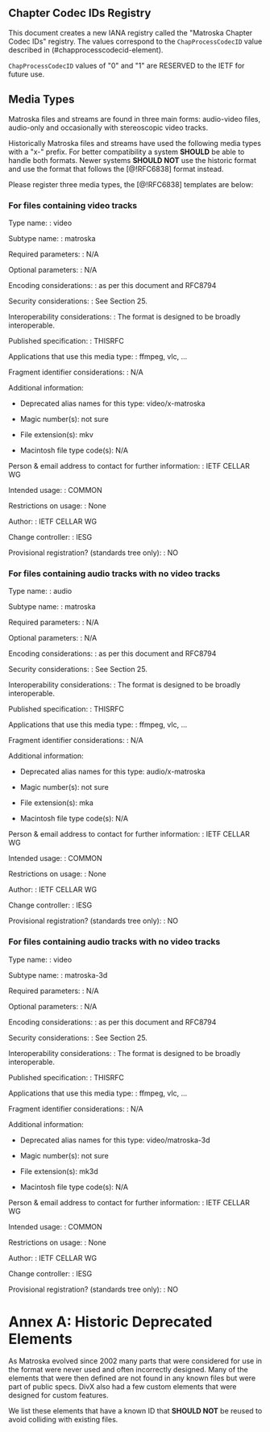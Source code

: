


## Chapter Codec IDs Registry

This document creates a new IANA registry called the "Matroska Chapter Codec IDs" registry.
The values correspond to the `ChapProcessCodecID` value described in (#chapprocesscodecid-element).

`ChapProcessCodecID` values of "0" and "1" are RESERVED to the IETF for future use.

## Media Types

Matroska files and streams are found in three main forms: audio-video files, audio-only and occasionally with stereoscopic video tracks.

Historically Matroska files and streams have used the following media types with a "x-" prefix.
For better compatibility a system **SHOULD** be able to handle both formats.
Newer systems **SHOULD NOT** use the historic format and use the format that follows the [@!RFC6838] format instead.

Please register three media types, the [@!RFC6838] templates are below:

### For files containing video tracks

Type name:
: video

Subtype name:
: matroska

Required parameters:
: N/A

Optional parameters:
: N/A

Encoding considerations:
: as per this document and RFC8794

Security considerations:
: See Section 25.

Interoperability considerations:
: The format is designed to be broadly interoperable.

Published specification:
: THISRFC

Applications that use this media type:
: ffmpeg, vlc, ...

Fragment identifier considerations:
: N/A

Additional information:

  - Deprecated alias names for this type: video/x-matroska

  - Magic number(s): not sure

  - File extension(s): mkv

  - Macintosh file type code(s): N/A

Person & email address to contact for further information:
: IETF CELLAR WG

Intended usage:
: COMMON

Restrictions on usage:
: None

Author:
: IETF CELLAR WG

Change controller:
: IESG

Provisional registration? (standards tree only):
: NO

### For files containing audio tracks with no video tracks

Type name:
: audio

Subtype name:
: matroska

Required parameters:
: N/A

Optional parameters:
: N/A

Encoding considerations:
: as per this document and RFC8794

Security considerations:
: See Section 25.

Interoperability considerations:
: The format is designed to be broadly interoperable.

Published specification:
: THISRFC

Applications that use this media type:
: ffmpeg, vlc, ...

Fragment identifier considerations:
: N/A

Additional information:

  - Deprecated alias names for this type: audio/x-matroska

  - Magic number(s): not sure

  - File extension(s): mka

  - Macintosh file type code(s): N/A

Person & email address to contact for further information:
: IETF CELLAR WG

Intended usage:
: COMMON

Restrictions on usage:
: None

Author:
: IETF CELLAR WG

Change controller:
: IESG

Provisional registration? (standards tree only):
: NO

### For files containing audio tracks with no video tracks

Type name:
: video

Subtype name:
: matroska-3d

Required parameters:
: N/A

Optional parameters:
: N/A

Encoding considerations:
: as per this document and RFC8794

Security considerations:
: See Section 25.

Interoperability considerations:
: The format is designed to be broadly interoperable.

Published specification:
: THISRFC

Applications that use this media type:
: ffmpeg, vlc, ...

Fragment identifier considerations:
: N/A

Additional information:

  - Deprecated alias names for this type: video/matroska-3d

  - Magic number(s): not sure

  - File extension(s): mk3d

  - Macintosh file type code(s): N/A

Person & email address to contact for further information:
: IETF CELLAR WG

Intended usage:
: COMMON

Restrictions on usage:
: None

Author:
: IETF CELLAR WG

Change controller:
: IESG

Provisional registration? (standards tree only):
: NO

# Annex A: Historic Deprecated Elements

As Matroska evolved since 2002 many parts that were considered for use in the format were never
used and often incorrectly designed. Many of the elements that were then defined are not
found in any known files but were part of public specs. DivX also had a few custom elements that
were designed for custom features.

We list these elements that have a known ID that **SHOULD NOT** be reused to avoid colliding
with existing files.

